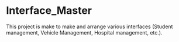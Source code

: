 # Interface_Master
This project is make to make and arrange various interfaces (Student management, Vehicle Management, Hospital management, etc.). 

